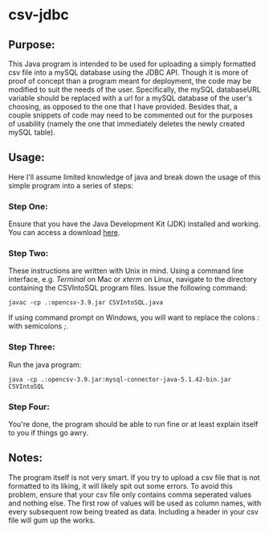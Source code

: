 # csv-jdbc
## Purpose:
This Java program is intended to be used for uploading a simply formatted csv file into a mySQL database using the JDBC API. 
Though it is more of proof of concept than a program meant for deployment, the code may be modified to suit the needs of the user. 
Specifically, the mySQL databaseURL variable should be replaced with a url for a mySQL database of the user's choosing, as opposed 
to the one that I have provided. Besides that, a couple snippets of code may need to be commented out for the purposes of usability 
(namely the one that immediately deletes the newly created mySQL table). 

## Usage:
Here I'll assume limited knowledge of java and break down the usage of this simple program into a series of steps:

### Step One:
Ensure that you have the Java Development Kit (JDK) installed and working. 
You can access a download [here](http://www.oracle.com/technetwork/java/javase/downloads/index.html).

### Step Two:
These instructions are written with Unix in mind. Using a command line interface, e.g. *Terminal* on Mac or *xterm* on Linux, 
navigate to the directory containing the CSVIntoSQL program files. Issue the following command:
```
javac -cp .:opencsv-3.9.jar CSVIntoSQL.java

```
If using command prompt on Windows, you will want to replace the colons *:* with semicolons *;*.

### Step Three:
Run the java program:
```
java -cp .:opencsv-3.9.jar:mysql-connector-java-5.1.42-bin.jar CSVIntoSQL
```

### Step Four:
You're done, the program should be able to run fine or at least explain itself to you if things go awry.

## Notes:
The program itself is not very smart. If you try to upload a csv file that is not formatted to its liking, it will likely spit out some errors. To avoid this problem, ensure that your csv file only contains comma seperated values and nothing else. The first row of values will be used as column names, with every subsequent row being treated as data. Including a header in your csv file will gum up the works. 





